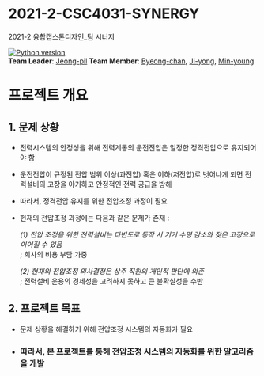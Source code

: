 # 2021-2-CSC4031-SYNERGY
2021-2 융합캡스톤디자인_팀 시너지

[![Python version](https://img.shields.io/badge/python-3.8.0-brightgreen.svg)](https://www.python.org)   
**Team Leader**: [Jeong-pil](https://github.com/jeong-pil)
**Team Member**: [Byeong-chan](https://github.com/oxox97), [Ji-yong](https://github.com/moonjiyong), [Min-young](https://github.com/Son0930)

# 프로젝트 개요
## 1. 문제 상황
- 전력시스템의 안정성을 위해 전력계통의 운전전압은 일정한 정격전압으로 유지되어야 함
- 운전전압이 규정된 전압 범위 이상(과전압) 혹은 이하(저전압)로 벗어나게 되면 전력설비의 고장을 야기하고 안정적인 전력 공급을 방해
- 따라서, 정격전압 유지를 위한 전압조정 과정이 필요
- 현재의 전압조정 과정에는 다음과 같은 문제가 존재 :  

    *(1) 전압 조정을 위한 전력설비는 다빈도로 동작 시 기기 수명 감소와 잦은 고장으로 이어질 수 있음*   
        ; 회사의 비용 부담 가중    
    
    *(2) 현재의 전압조정 의사결정은 상주 직원의 개인적 판단에 의존*       
        ; 전력설비 운용의 경제성을 고려하지 못하고 큰 불확실성을 수반    
    

## 2. 프로젝트 목표
- 문제 상황을 해결하기 위해 전압조정 시스템의 자동화가 필요
- ### 따라서, 본 프로젝트를 통해 전압조정 시스템의 자동화를 위한 알고리즘을 개발
